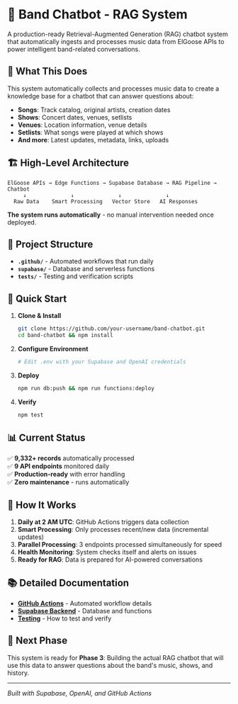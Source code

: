 # 🎵 Band Chatbot - RAG System

A production-ready Retrieval-Augmented Generation (RAG) chatbot system that automatically ingests and processes music data from ElGoose APIs to power intelligent band-related conversations.

## 🎯 What This Does

This system automatically collects and processes music data to create a knowledge base for a chatbot that can answer questions about:
- **Songs**: Track catalog, original artists, creation dates
- **Shows**: Concert dates, venues, setlists
- **Venues**: Location information, venue details
- **Setlists**: What songs were played at which shows
- **And more**: Latest updates, metadata, links, uploads

## 🏗️ High-Level Architecture

```
ElGoose APIs → Edge Functions → Supabase Database → RAG Pipeline → Chatbot
     ↓              ↓              ↓              ↓
  Raw Data    Smart Processing   Vector Store   AI Responses
```

**The system runs automatically** - no manual intervention needed once deployed.

## 📁 Project Structure

- **`.github/`** - Automated workflows that run daily
- **`supabase/`** - Database and serverless functions
- **`tests/`** - Testing and verification scripts

## 🚀 Quick Start

1. **Clone & Install**
   ```bash
   git clone https://github.com/your-username/band-chatbot.git
   cd band-chatbot && npm install
   ```

2. **Configure Environment**
   ```bash
   # Edit .env with your Supabase and OpenAI credentials
   ```

3. **Deploy**
   ```bash
   npm run db:push && npm run functions:deploy
   ```

4. **Verify**
   ```bash
   npm test
   ```

## 📊 Current Status

✅ **9,332+ records** automatically processed  
✅ **9 API endpoints** monitored daily  
✅ **Production-ready** with error handling  
✅ **Zero maintenance** - runs automatically  

## 🔄 How It Works

1. **Daily at 2 AM UTC**: GitHub Actions triggers data collection
2. **Smart Processing**: Only processes recent/new data (incremental updates)
3. **Parallel Processing**: 3 endpoints processed simultaneously for speed
4. **Health Monitoring**: System checks itself and alerts on issues
5. **Ready for RAG**: Data is prepared for AI-powered conversations

## 📚 Detailed Documentation

- **[GitHub Actions](.github/README.md)** - Automated workflow details
- **[Supabase Backend](supabase/README.md)** - Database and functions
- **[Testing](tests/README.md)** - How to test and verify

## 🎯 Next Phase

This system is ready for **Phase 3**: Building the actual RAG chatbot that will use this data to answer questions about the band's music, shows, and history.

---

*Built with Supabase, OpenAI, and GitHub Actions*
